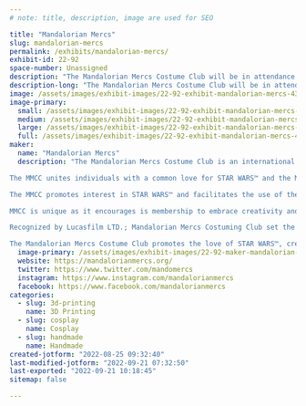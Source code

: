 ```yaml
---
# note: title, description, image are used for SEO

title: "Mandalorian Mercs"
slug: mandalorian-mercs
permalink: /exhibits/mandalorian-mercs/
exhibit-id: 22-92
space-number: Unassigned
description: "The Mandalorian Mercs Costume Club will be in attendance to demonstrate costume making!"
description-long: "The Mandalorian Mercs Costume Club will be in attendance to demonstrate costume making! We will show attendees how we use common tools, materials, and designs to create screen accurate Star Wars costumes!"
image: /assets/images/exhibit-images/22-92-exhibit-mandalorian-mercs-43-mercs-logo-1781-large.png
image-primary: 
  small: /assets/images/exhibit-images/22-92-exhibit-mandalorian-mercs-43-mercs-logo-1781-small.png
  medium: /assets/images/exhibit-images/22-92-exhibit-mandalorian-mercs-43-mercs-logo-1781-medium.png
  large: /assets/images/exhibit-images/22-92-exhibit-mandalorian-mercs-43-mercs-logo-1781-large.png
  full: /assets/images/exhibit-images/22-92-exhibit-mandalorian-mercs-43-mercs-logo-1781-full.png
maker: 
  name: "Mandalorian Mercs"
  description: "The Mandalorian Mercs Costume Club is an international STAR WARS™ costuming organization dedicated to celebrating the STAR WARS™ universe through the creation, display, and wearing of quality character costumes that represent the Mandalorian characters and culture from the STAR WARS™ sagas.

The MMCC unites individuals with a common love for STAR WARS™ and the Mandalorian culture/characters while encouraging self-improvement, personal growth, family involvement, and fellowship with peers.

The MMCC promotes interest in STAR WARS™ and facilitates the use of these costumes for STAR WARS™-related events as well as contributing to the local community through costumed charity and volunteer work.

MMCC is unique as it encourages is membership to embrace creativity and individualism as opposed to costume organization based on visual accuracy from the STAR WARS™ films and canon reference material. The MMCC is an inclusive and friendly club, following the Mandalorian way of “Clans” or family units and a clans’ ability to adopt anyone who wishes to be a Mandalorian.

Recognized by Lucasfilm LTD.; Mandalorian Mercs Costuming Club set the standards of Mandalorian costuming based on canon film (Boba and Jango Fett), Expanded Universe, “Legends”, action figure, and video/board game references. Our CRLs (Costume Requirement List) allow official members to be highly creative with their Mandalorian costumes, even though there is a minimum visual and quality standard that must be reached; every Mandalorian Mercs Costume Club member is constantly encouraged to improve their costume to the highest standards.

The Mandalorian Mercs Costume Club promotes the love of STAR WARS™, creation of quality costumes, and spirit of volunteerism."
  image-primary: /assets/images/exhibit-images/22-92-maker-mandalorian-mercs-mercs-logo-medium.png
  website: https://mandalorianmercs.org/
  twitter: https://www.twitter.com/mandomercs
  instagram: https://www.instagram.com/mandalorianmercs
  facebook: https://www.facebook.com/mandalorianmercs
categories: 
  - slug: 3d-printing
    name: 3D Printing
  - slug: cosplay
    name: Cosplay
  - slug: handmade
    name: Handmade
created-jotform: "2022-08-25 09:32:40"
last-modified-jotform: "2022-09-21 07:32:50"
last-exported: "2022-09-21 10:18:45"
sitemap: false

---
```

